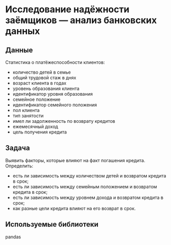 # Исследование надёжности заёмщиков — анализ банковских данных
## Данные
Cтатистика о платёжеспособности клиентов:
- количество детей в семье
- общий трудовой стаж в днях
- возраст клиента в годах
- уровень образования клиента
- идентификатор уровня образования
- семейное положение
- идентификатор семейного положения
- пол клиента
- тип занятости
- имел ли задолженность по возврату кредитов
- ежемесячный доход
- цель получения кредита
## Задача
Выявить факторы, которые влияют на факт погашения кредита.
    Определить:
- есть ли зависимость между количеством детей и возвратом кредита в срок;
- есть ли зависимость между семейным положением и возвратом кредита в срок;
- есть ли зависимость между уровнем дохода и возвратом кредита в срок;
- как разные цели кредита влияют на его возврат в срок.
## Используемые библиотеки
pandas

